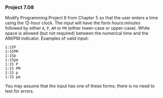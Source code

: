 ### Project 7.08
Modify Programming Project 8 from Chapter 5 so that the user enters a time using
the 12-hour clock. The input will have the form *hours*:*minutes* followed by
either `A`, `P`, `AM` or `PM` (either lower-case or upper-case). White space is
allowed (but not required) between the numerical time and the AM/PM indicator.
Examples of valid input:

```
1:15P
1:15PM
1:15p
1:15pm
1:15 P
1:15 PM
1:15 p
1:15 pm
```

You may assume that the input has one of these forms; there is no need to test
for errors.